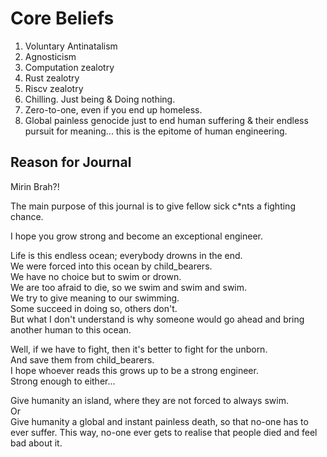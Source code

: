 # Core Beliefs

1. Voluntary Antinatalism
2. Agnosticism
3. Computation zealotry
4. Rust zealotry
5. Riscv zealotry
6. Chilling. Just being & Doing nothing.
7. Zero-to-one, even if you end up homeless.   
8. Global painless genocide just to end human suffering & their endless pursuit for meaning... this is the epitome of human engineering.  






## Reason for Journal   
Mirin Brah?!  

The main purpose of this journal is to give fellow sick c*nts a fighting chance.<br>


I hope you grow strong and become an exceptional engineer.  


Life is this endless ocean; everybody drowns in the end.    
We were forced into this ocean by child_bearers.  
We have no choice but to swim or drown.  
We are too afraid to die, so we swim and swim and swim.  
We try to give meaning to our swimming.  
Some succeed in doing so, others don't.  
But what I don't understand is why someone would go ahead and bring another human to this ocean.  


Well, if we have to fight, then it's better to fight for the unborn.    
And save them from child_bearers.  
I hope whoever reads this grows up to be a strong engineer.  
Strong enough to either...  

Give humanity an island, where they are not forced to always swim.  
Or  
Give humanity a global and instant painless death, so that no-one has to ever suffer. This way, no-one ever gets to realise that people died and feel bad about it. 
